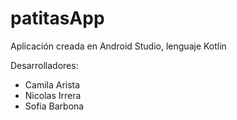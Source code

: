 # patitasApp
Aplicación creada en Android Studio, lenguaje Kotlin

Desarrolladores:
+ Camila Arista
+ Nicolas Irrera
+ Sofia Barbona
